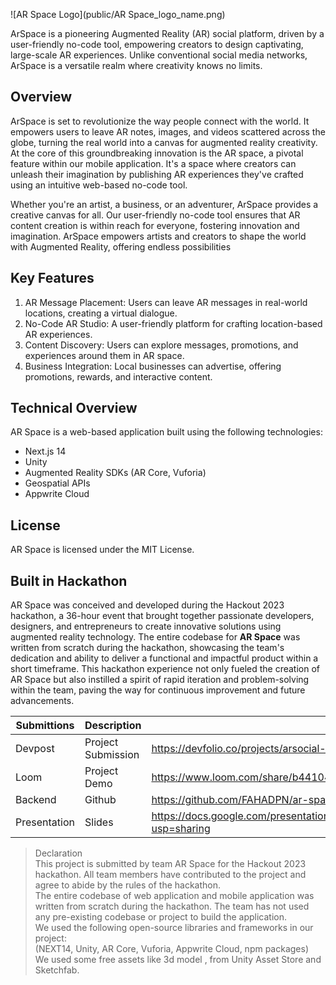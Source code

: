 ![AR Space Logo](public/AR Space_logo_name.png)

ArSpace is a pioneering Augmented Reality (AR) social platform, driven by a user-friendly no-code tool, empowering creators to design captivating, large-scale AR experiences. Unlike conventional social media networks, ArSpace is a versatile realm where creativity knows no limits.

## Overview

ArSpace is set to revolutionize the way people connect with the world. It empowers users to leave AR notes, images, and videos scattered across the globe, turning the real world into a canvas for augmented reality creativity. At the core of this groundbreaking innovation is the AR space, a pivotal feature within our mobile application. It's a space where creators can unleash their imagination by publishing AR experiences they've crafted using an intuitive web-based no-code tool.

Whether you're an artist, a business, or an adventurer, ArSpace provides a creative canvas for all. Our user-friendly no-code tool ensures that AR content creation is within reach for everyone, fostering innovation and imagination. ArSpace empowers artists and creators to shape the world with Augmented Reality, offering endless possibilities

## Key Features
1. AR Message Placement: Users can leave AR messages in real-world locations, creating a virtual dialogue.
2. No-Code AR Studio: A user-friendly platform for crafting location-based AR experiences.
3. Content Discovery: Users can explore messages, promotions, and experiences around them in AR space.
4. Business Integration: Local businesses can advertise, offering promotions, rewards, and interactive content.


## Technical Overview
AR Space is a web-based application built using the following technologies:

- Next.js 14
- Unity
- Augmented Reality SDKs (AR Core, Vuforia)
- Geospatial APIs
- Appwrite Cloud

## License
AR Space is licensed under the MIT License.

## Built in Hackathon

AR Space was conceived and developed during the Hackout 2023 hackathon, a 36-hour event that brought together passionate developers, designers, and entrepreneurs to create innovative solutions using augmented reality technology. The entire codebase for **AR Space** was written from scratch during the hackathon, showcasing the team's dedication and ability to deliver a functional and impactful product within a short timeframe. This hackathon experience not only fueled the creation of AR Space but also instilled a spirit of rapid iteration and problem-solving within the team, paving the way for continuous improvement and future advancements.

| Submittions | Description | Link |
| ------ | ------ | ------ |
| Devpost | Project Submission | https://devfolio.co/projects/arsocial-2cbe |
| Loom | Project Demo | https://www.loom.com/share/b44104a0846a4ae6ba80c121d6d93620|
| Backend | Github | https://github.com/FAHADPN/ar-space-unity |
| Presentation | Slides | https://docs.google.com/presentation/d/1QxuHylMsFrFQvTH3uWD9aKzCH_i3DsS5UYG54pJZqzQ/edit?usp=sharing |


> Declaration  
> This project is submitted by team AR Space for the Hackout 2023 hackathon. All team members have contributed to the project and agree to abide by the rules of the hackathon.  
> The entire codebase of web application and mobile application was written from scratch during the hackathon. The team has not used any pre-existing codebase or project to build the application.    
> We used the following open-source libraries and frameworks in our project:  
> (NEXT14, Unity, AR Core, Vuforia, Appwrite Cloud, npm packages)  
> We used some free assets like 3d model , from Unity Asset Store and Sketchfab.
